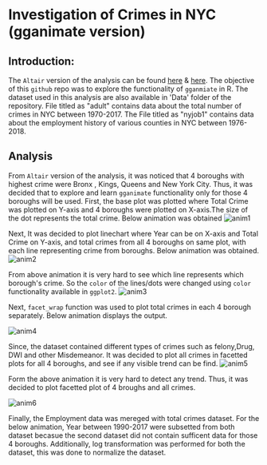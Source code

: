 # Investigation of Crimes in NYC (gganimate version)

## Introduction:
The `Altair` version of the analysis can be found [here](https://www.kaggle.com/apnanaam08/investigation-of-crimes-in-ny-using-altair-library)  & [here](https://www.kaggle.com/apnanaam08/crimes-in-ny-using-altair-library-p2). The objective of this `github` repo was to explore the functionality of `gganmiate` in R. The dataset used in this analysis are also available in 'Data' folder of the repository. File titled as "adult" contains data about the total number of crimes in NYC between 1970-2017. 
The File titled as "nyjob1" contains data about the employment history of various counties in NYC between 1976-2018.
## Analysis
From `Altair` version of the analysis, it was noticed that 4 boroughs with highest crime were Bronx , Kings, Queens and New York City.
Thus, it was decided that to explore and learn `gganimate` functionality only for those 4 boroughs will be used.
First, the base plot was plotted where Total Crime was plotted on Y-axis and 4 boroughs were plotted on X-axis.The size of the dot represents the total crime. Below animation was obtained
![anim1](https://user-images.githubusercontent.com/29586703/59888166-5f9bce00-9394-11e9-8260-4766f45913ea.gif)

Next, It was decided to plot linechart where Year can be on X-axis and Total Crime on Y-axis, and total crimes from all 4 boroughs on same plot, with each line representing crime from boroughs. Below animation was obtained.
![anim2](https://user-images.githubusercontent.com/29586703/59888352-3b8cbc80-9395-11e9-9f6d-da998bcb7a21.gif)

From above animation it is very hard to see which line represents which borough's crime. So the `color` of the lines/dots were changed using `color` functionality available in `ggplot2`.
![anim3](https://user-images.githubusercontent.com/29586703/59888476-f1f0a180-9395-11e9-89c8-5c9f09faec7f.gif)

Next, `facet_wrap` function was used to plot total crimes in each 4 borough separately. Below animation displays the output.

![anim4](https://user-images.githubusercontent.com/29586703/59888588-72170700-9396-11e9-880e-94cf06ec386f.gif)

Since, the dataset contained different types of crimes such as felony,Drug, DWI and other Misdemeanor. It was decided to plot all crimes in facetted plots for all 4 boroughs, and see if any visible trend can be find.
![anim5](https://user-images.githubusercontent.com/29586703/59888882-b525aa00-9397-11e9-8f08-bde9442ab11d.gif)

Form the above animation it is very hard to detect any trend. Thus, it was decided to plot facetted plot of 4 broughs and all crimes.

![anim6](https://user-images.githubusercontent.com/29586703/59888989-409f3b00-9398-11e9-95f8-8c85e1dd6b04.gif)

Finally, the Employment data was mereged with total crimes dataset. For the below animation, Year between 1990-2017 were subsetted from both dataset becasue the second dataset did not contain sufficent data for those 4 boroughs. Additionally, log transformation was performed for both the dataset, this was done to normalize the dataset.

